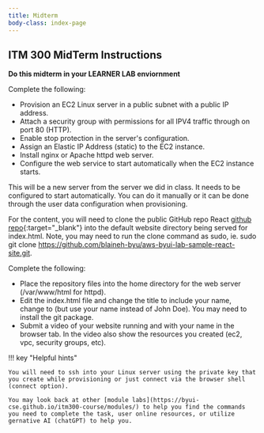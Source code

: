 ```yaml
---
title: Midterm
body-class: index-page
---
```


## ITM 300 MidTerm Instructions

**Do this midterm in your LEARNER LAB enviornment**

Complete the following:

* Provision an EC2 Linux server in a public subnet with a public IP address.
* Attach a security group with permissions for all IPV4 traffic through on port 80 (HTTP). 
* Enable stop protection in the server's configuration.  
* Assign an Elastic IP Address (static) to the EC2 instance. 
* Install nginx or Apache httpd web server.  
* Configure the web service to start automatically when the EC2 instance starts.

This will be a new server from the server we did in class. It needs to be configured to start automatically. You can do it manually or it can be done through the user data configuration when provisioning.

For the content, you will need to clone the public GitHub repo React [github repo](https://github.com/blaineh-byu/aws-byui-lab-sample-react-site.git){:target="_blank"} into the default website directory being served for index.html.  Note, you may need to run the clone command as sudo, ie. sudo git clone https://github.com/blaineh-byu/aws-byui-lab-sample-react-site.git. 

Complete the following:

* Place the repository files into the home directory for the web server (/var/www/html for httpd). 
* Edit the index.html file and change the title to include your name, change <title>React App</title> to <title>John Doe</title> (but use your name instead of John Doe). You may need to install the git package. 
* Submit a video of your website running and with your name in the browser tab. In the video also show the resources you created (ec2, vpc, security groups, etc). 


!!! key "Helpful hints"

    You will need to ssh into your Linux server using the private key that you create while provisioning or just connect via the browser shell (connect option).

    You may look back at other [module labs](https://byui-cse.github.io/itm300-course/modules/) to help you find the commands you need to complete the task, user online resources, or utilize gernative AI (chatGPT) to help you.